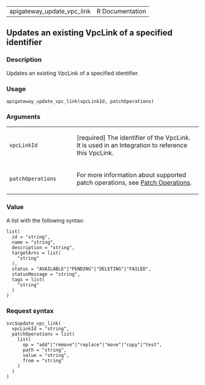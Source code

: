 <table style="width: 100%;">
<tbody>
<tr class="odd">
<td>apigateway_update_vpc_link</td>
<td style="text-align: right;">R Documentation</td>
</tr>
</tbody>
</table>

## Updates an existing VpcLink of a specified identifier

### Description

Updates an existing VpcLink of a specified identifier.

### Usage

    apigateway_update_vpc_link(vpcLinkId, patchOperations)

### Arguments

<table>
<colgroup>
<col style="width: 35%" />
<col style="width: 65%" />
</colgroup>
<tbody>
<tr class="odd">
<td><code
id="apigateway_update_vpc_link_:_vpcLinkId">vpcLinkId</code></td>
<td><p>[required] The identifier of the VpcLink. It is used in an
Integration to reference this VpcLink.</p></td>
</tr>
<tr class="even">
<td><code
id="apigateway_update_vpc_link_:_patchOperations">patchOperations</code></td>
<td><p>For more information about supported patch operations, see <a
href="https://docs.aws.amazon.com/apigateway/latest/api/patch-operations.html">Patch
Operations</a>.</p></td>
</tr>
</tbody>
</table>

### Value

A list with the following syntax:

    list(
      id = "string",
      name = "string",
      description = "string",
      targetArns = list(
        "string"
      ),
      status = "AVAILABLE"|"PENDING"|"DELETING"|"FAILED",
      statusMessage = "string",
      tags = list(
        "string"
      )
    )

### Request syntax

    svc$update_vpc_link(
      vpcLinkId = "string",
      patchOperations = list(
        list(
          op = "add"|"remove"|"replace"|"move"|"copy"|"test",
          path = "string",
          value = "string",
          from = "string"
        )
      )
    )
